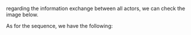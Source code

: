 regarding the information exchange between all actors, we can check the image below.  


As for the sequence, we have the following:  

